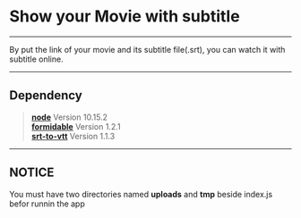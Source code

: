 # Show your Movie with subtitle 

----
By put the link of your movie and its subtitle file(.srt), you can watch it with subtitle online.

----
## Dependency

>**[node](https://nodejs.org/en/download)**  Version 10.15.2<br/>
>**[formidable](https://www.npmjs.com/package/formidable)**  Version 1.2.1<br/>
>**[srt-to-vtt](https://www.npmjs.com/package/srt-to-vtt)**  Version 1.1.3

----
## NOTICE
You must have two directories named **uploads** and **tmp** beside index.js befor runnin the app
